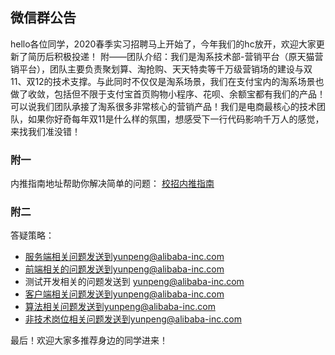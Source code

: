 ## 微信群公告
hello各位同学，2020春季实习招聘马上开始了，今年我们的hc放开，欢迎大家更新了简历后积极投递！
附——团队介绍：我们是淘系技术部-营销平台（原天猫营销平台），团队主要负责聚划算、淘抢购、天天特卖等千万级营销场的建设与双11、双12的技术支撑。与此同时不仅仅是淘系场景，我们在支付宝内的淘系场景也做了收敛，包括但不限于支付宝首页购物小程序、花呗、余额宝都有我们的产品！可以说我们团队承接了淘系很多非常核心的营销产品！我们是电商最核心的技术团队，如果你好奇每年双11是什么样的氛围，想感受下一行代码影响千万人的感觉，来找我们准没错！

### 附一
内推指南地址帮助你解决简单的问题：
[校招内推指南](https://github.com/lyflipped/tmall-2020-recommend/blob/master/%E6%A0%A1%E6%8B%9B%E5%86%85%E6%8E%A8%E6%8C%87%E5%8D%97.md )
### 附二
答疑策略：

- 服务端相关问题发送到yunpeng@alibaba-inc.com
- 前端相关的问题发送到yunpeng@alibaba-inc.com
- 测试开发相关的问题发送到 yunpeng@alibaba-inc.com
- 客户端相关问题发送到yunpeng@alibaba-inc.com
- 算法相关问题发送到yunpeng@alibaba-inc.com
- 非技术岗位相关问题发送到yunpeng@alibaba-inc.com

最后！欢迎大家多推荐身边的同学进来！